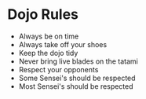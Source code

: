  Dojo Rules
 ==========
 * Always be on time
 * Always take off your shoes
 * Keep the dojo tidy
 * Never bring live blades on the tatami
 * Respect your opponents
 * Some Sensei's should be respected
 * Most Sensei's should be respected